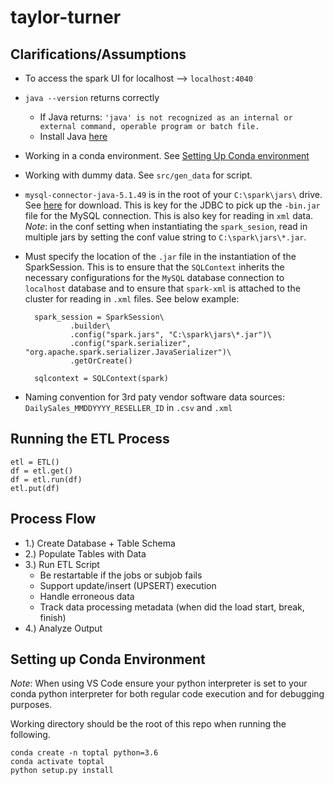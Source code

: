 # taylor-turner 

## Clarifications/Assumptions 
- To access the spark UI for localhost --> `localhost:4040`
- `java --version` returns correctly 
    - If Java returns: ```'java' is not recognized as an internal or external command, operable program or batch file.```
    - Install Java [here](https://www.java.com/en/download/)
- Working in a conda environment. See [Setting Up Conda environment](#setting-up-conda-environment)
- Working with dummy data. See `src/gen_data` for script.
- `mysql-connector-java-5.1.49` is in the root of your `C:\spark\jars\` drive. See [here](https://dev.mysql.com/downloads/connector/j/5.1.html) for download. This is key for the JDBC to pick up the `-bin.jar` file for the MySQL connection. This is also key for reading in `xml` data. *Note*: in the conf setting when instantiating the `spark_sesion`, read in multiple jars by setting the conf value string to `C:\spark\jars\*.jar`.
- Must specify the location of the `.jar` file in the instantiation of the SparkSession. This is to ensure that the `SQLContext` inherits the necessary configurations for the `MySQL` database connection to `localhost` database and to ensure that `spark-xml` is attached to the cluster for reading in `.xml` files. See below example: 
 
        spark_session = SparkSession\
                .builder\
                .config("spark.jars", "C:\spark\jars\*.jar")\
                .config("spark.serializer", "org.apache.spark.serializer.JavaSerializer")\
                .getOrCreate()

        sqlcontext = SQLContext(spark)
        
- Naming convention for 3rd paty vendor software data sources: `DailySales_MMDDYYYY_RESELLER_ID` in `.csv` and `.xml`

## Running the ETL Process 
```
etl = ETL()
df = etl.get() 
df = etl.run(df)
etl.put(df)
```

## Process Flow 
- 1.) Create Database + Table Schema 
- 2.) Populate Tables with Data 
- 3.) Run ETL Script
    - Be restartable if the jobs or subjob fails
    - Support update/insert (UPSERT) execution
    - Handle erroneous data
    - Track data processing metadata (when did the load start, break, finish)
- 4.) Analyze Output

## Setting up Conda Environment 
*Note*: When using VS Code ensure your python interpreter is set to your conda python interpreter 
for both regular code execution and for debugging purposes. 

Working directory should be the root of this repo when running the following. 
```
conda create -n toptal python=3.6
conda activate toptal
python setup.py install 
```
